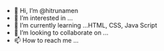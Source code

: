 - 👋 Hi, I’m @hitrunamen
- 👀 I’m interested in ...
- 🌱 I’m currently learning ...HTML, CSS, Java Script
- 💞️ I’m looking to collaborate on ...
- 📫 How to reach me ...

<!---
hitrunamen/hitrunamen is a ✨ special ✨ repository because its `README.md` (this file) appears on your GitHub profile.
You can click the Preview link to take a look at your changes.
--->
